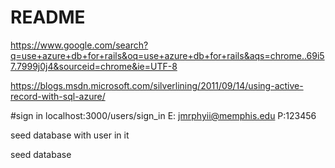 # README

https://www.google.com/search?q=use+azure+db+for+rails&oq=use+azure+db+for+rails&aqs=chrome..69i57.7999j0j4&sourceid=chrome&ie=UTF-8



https://blogs.msdn.microsoft.com/silverlining/2011/09/14/using-active-record-with-sql-azure/


#sign in
localhost:3000/users/sign_in
E: jmrphyii@memphis.edu
P:123456

seed database with user in it

seed database 
